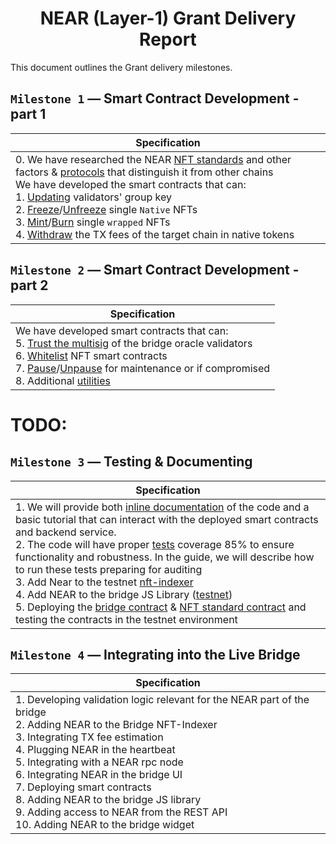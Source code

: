 <center>

# NEAR (Layer-1) Grant Delivery Report

</center>

This document outlines the Grant delivery milestones.

## `Milestone 1` — Smart Contract Development - part 1

| Specification |
|-|
| 0. We have researched the NEAR [NFT standards](https://github.com/XP-NETWORK/xp-near-integration/blob/main/xpnft/src/lib.rs) and other factors & [protocols](https://docs.near.org/) that distinguish it from other chains<br/>We have developed the smart contracts that can:<br/>1. [Updating](https://github.com/XP-NETWORK/xp-near-integration/blob/103a3557e28300138f5e6d6c7af49ac6ae921049/bridge/src/lib.rs#L155-L161) validators' group key <br/>2. [Freeze](https://github.com/XP-NETWORK/xp-near-integration/blob/103a3557e28300138f5e6d6c7af49ac6ae921049/bridge/src/lib.rs#L200)/[Unfreeze](https://github.com/XP-NETWORK/xp-near-integration/blob/103a3557e28300138f5e6d6c7af49ac6ae921049/bridge/src/lib.rs#L231) single `Native` NFTs <br/>3. [Mint](https://github.com/XP-NETWORK/xp-near-integration/blob/103a3557e28300138f5e6d6c7af49ac6ae921049/bridge/src/lib.rs#L165)/[Burn](https://github.com/XP-NETWORK/xp-near-integration/blob/103a3557e28300138f5e6d6c7af49ac6ae921049/bridge/src/lib.rs#L181) single `wrapped` NFTs<br/>4. [Withdraw](https://github.com/XP-NETWORK/xp-near-integration/blob/103a3557e28300138f5e6d6c7af49ac6ae921049/bridge/src/lib.rs#L134) the TX fees of the target chain in native tokens|

## `Milestone 2` — Smart Contract Development - part 2

| Specification |
|-|
| We have developed smart contracts that can:<br>5. [Trust the multisig](https://github.com/XP-NETWORK/xp-near-integration/blob/103a3557e28300138f5e6d6c7af49ac6ae921049/bridge/src/lib.rs#L103-L113) of the bridge oracle validators<br/>6. [Whitelist](https://github.com/XP-NETWORK/xp-near-integration/commit/0492f3e7fd7e7f41e3b342dd0410a8db462def97) NFT smart contracts<br/>7. [Pause](https://github.com/XP-NETWORK/xp-near-integration/blob/103a3557e28300138f5e6d6c7af49ac6ae921049/bridge/src/lib.rs#L116)/[Unpause](https://github.com/XP-NETWORK/xp-near-integration/blob/103a3557e28300138f5e6d6c7af49ac6ae921049/bridge/src/lib.rs#L125) for maintenance or if compromised<br/>8. Additional [utilities](https://github.com/XP-NETWORK/xp-near-integration/tree/main/src) |

# TODO:

## `Milestone 3` — Testing & Documenting

| Specification |
|-|
| 1. We will provide both [inline documentation](https://github.com/XP-NETWORK/xp-near-integration/blob/main/bridge/src/lib.rs) of the code and a basic tutorial that can interact with the deployed smart contracts and backend service.<br/>2. The code will have proper [tests](https://github.com/XP-NETWORK/xp-near-integration/blob/main/tests/xp_bridge.rs) coverage 85% to ensure functionality and robustness. In the guide, we will describe how to run these tests preparing for auditing<br/>3. Add Near to the testnet [nft-indexer](https://github.com/XP-NETWORK/nft-index/tree/nft-index-testnet/src/nft-list/model/near)<br/>4. Add NEAR to the bridge JS Library ([testnet](https://github.com/XP-NETWORK/xpjs/search?q=NEAR))<br/>5. Deploying the [bridge contract](https://testnet.nearblocks.io/address/xpbridge.testnet#transaction) & [NFT standard contract](https://testnet.nearblocks.io/address/xpnft.testnet#transaction) and testing the contracts in the testnet environment|


## `Milestone 4` — Integrating into the Live Bridge
| Specification |
|-|
| 1. Developing validation logic relevant for the NEAR part of the bridge<br/>2. Adding NEAR to the Bridge NFT-Indexer<br/>3. Integrating TX fee estimation<br/>4. Plugging NEAR in the heartbeat<br/>5. Integrating with a NEAR rpc node<br/>6. Integrating NEAR in the bridge UI<br/>7. Deploying smart contracts<br/>8. Adding NEAR to the bridge JS library<br/>9. Adding access to NEAR from the REST API<br/>10. Adding NEAR to the bridge widget|